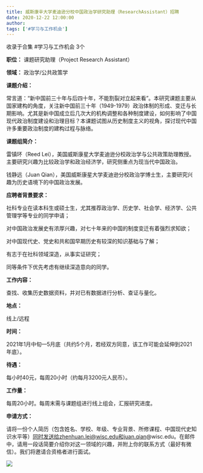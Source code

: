 ```yaml
---
title: 威斯康辛大学麦迪逊分校中国政治学研究助理（ResearchAssistant）招聘
date: 2020-12-22 12:00:00
author: 
tags: ['#学习与工作机会']
---
```



收录于合集 #学习与工作机会 3个

  

**职位：** 课题研究助理（Project Research Assistant）

**领域：** 政治学/公共政策学

**课题介绍：**

常言道：“新中国前三十年与后四十年，不能割裂对立起来看”。本研究课题主要从国家建构的角度，关注新中国前三十年（1949-1979）政治体制的形成、变迁与长期影响。尤其是新中国成立后几次大的机构调整和各种制度建设，如何影响了中国现代政治制度建设和治理目标？本课题试图从历史制度主义的视角，探讨现代中国许多重要政治制度的建构过程与脉络。

**课题组简介：**

雷镇环（Reed Lei），美国威斯康星大学麦迪逊分校政治学与公共政策助理教授。主要研究兴趣为比较政治学和政治经济学，研究侧重点为现当代中国政治。

钱静远（Juan Qian），美国威斯康星大学麦迪逊分校政治学博士生，主要研究兴趣为历史语境下的中国政治发展。

**应聘者背景要求：**

社科专业在读本科生或硕士生，尤其推荐政治学、历史学、社会学、经济学、公共管理学等专业的同学申请；

对中国政治发展史有浓厚兴趣，对七十年来的中国的制度变迁有着强烈求知欲；

对中国现代史、党史和共和国早期历史有较深的知识基础与了解；

有志于在社科领域深造，从事实证研究；

同等条件下优先考虑有继续深造意向的同学。

**工作内容：**

查找、收集历史数据资料，并对已有数据进行分析、查证与量化。

**地点：**

线上/远程

**时间：**

2021年1月中旬—5月底（共约5个月，若经双方同意，该工作可能会延伸到2021年底）。

**待遇：**  

每小时40元，每周20小时（约每月3200元人民币）。

**工作量：**

每周20小时。每周末需与课题组进行线上组会，汇报研究进度。

**申请方式：**

请将一份个人简历（包含姓名、学校、年级、专业背景、所修课程、中国现代史知识水平等）同时发送给zhenhuan.lei@wisc.edu和juan.qian@wisc.edu。在邮件中，请用一段话简要介绍你对这一领域的兴趣，并附上你的联系方式（最好有微信）。我们将邀请合资格者进行面试。

  

![](/images/188/2.jpeg)  

  

